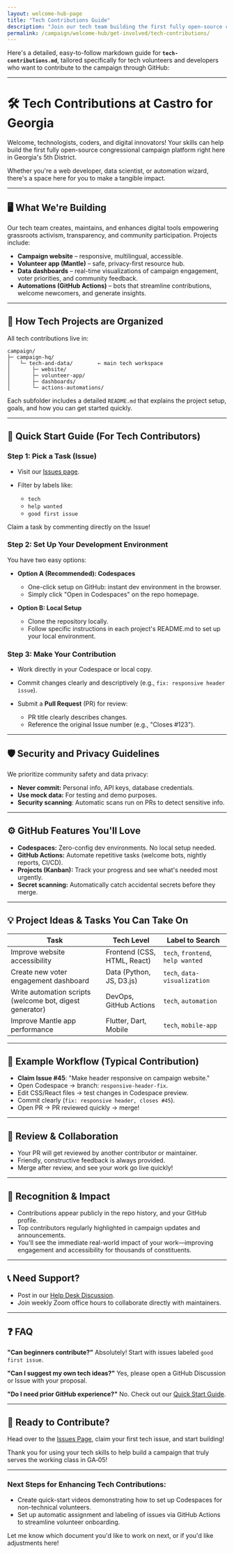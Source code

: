 ```yaml
---
layout: welcome-hub-page
title: "Tech Contributions Guide"
description: "Join our tech team building the first fully open-source congressional campaign platform. Contribute to websites, apps, dashboards, and automation tools."
permalink: /campaign/welcome-hub/get-involved/tech-contributions/
---
```


Here's a detailed, easy-to-follow markdown guide for **`tech-contributions.md`**, tailored specifically for tech volunteers and developers who want to contribute to the campaign through GitHub:

---

# 🛠️ Tech Contributions at Castro for Georgia

Welcome, technologists, coders, and digital innovators! Your skills can help build the first fully open-source congressional campaign platform right here in Georgia's 5th District.

Whether you're a web developer, data scientist, or automation wizard, there's a space here for you to make a tangible impact.

---

## 🖥️ What We're Building

Our tech team creates, maintains, and enhances digital tools empowering grassroots activism, transparency, and community participation. Projects include:

* **Campaign website** – responsive, multilingual, accessible.
* **Volunteer app (Mantle)** – safe, privacy-first resource hub.
* **Data dashboards** – real-time visualizations of campaign engagement, voter priorities, and community feedback.
* **Automations (GitHub Actions)** – bots that streamline contributions, welcome newcomers, and generate insights.

---

## 📂 How Tech Projects are Organized

All tech contributions live in:

```
campaign/
├─ campaign-hq/
│   └─ tech-and-data/        ← main tech workspace
│       ├─ website/
│       ├─ volunteer-app/
│       ├─ dashboards/
│       └─ actions-automations/
```

Each subfolder includes a detailed `README.md` that explains the project setup, goals, and how you can get started quickly.

---

## 🚀 Quick Start Guide (For Tech Contributors)

### Step 1: Pick a Task (Issue)

* Visit our [Issues page](https://github.com/CastroForGeorgia/campaign/issues).
* Filter by labels like:

  * `tech`
  * `help wanted`
  * `good first issue`

Claim a task by commenting directly on the Issue!

### Step 2: Set Up Your Development Environment

You have two easy options:

* **Option A (Recommended): Codespaces**

  * One-click setup on GitHub: instant dev environment in the browser.
  * Simply click "Open in Codespaces" on the repo homepage.

* **Option B: Local Setup**

  * Clone the repository locally.
  * Follow specific instructions in each project's README.md to set up your local environment.

### Step 3: Make Your Contribution

* Work directly in your Codespace or local copy.
* Commit changes clearly and descriptively (e.g., `fix: responsive header issue`).
* Submit a **Pull Request** (PR) for review:

  * PR title clearly describes changes.
  * Reference the original Issue number (e.g., "Closes #123").

---

## 🛡️ Security and Privacy Guidelines

We prioritize community safety and data privacy:

* **Never commit:** Personal info, API keys, database credentials.
* **Use mock data:** For testing and demo purposes.
* **Security scanning**: Automatic scans run on PRs to detect sensitive info.

---

## ⚙️ GitHub Features You'll Love

* **Codespaces:** Zero-config dev environments. No local setup needed.
* **GitHub Actions:** Automate repetitive tasks (welcome bots, nightly reports, CI/CD).
* **Projects (Kanban):** Track your progress and see what's needed most urgently.
* **Secret scanning:** Automatically catch accidental secrets before they merge.

---

## 💡 Project Ideas & Tasks You Can Take On

| Task                                                     | Tech Level                  | Label to Search                   |
| -------------------------------------------------------- | --------------------------- | --------------------------------- |
| Improve website accessibility                            | Frontend (CSS, HTML, React) | `tech`, `frontend`, `help wanted` |
| Create new voter engagement dashboard                    | Data (Python, JS, D3.js)    | `tech`, `data-visualization`      |
| Write automation scripts (welcome bot, digest generator) | DevOps, GitHub Actions      | `tech`, `automation`              |
| Improve Mantle app performance                           | Flutter, Dart, Mobile       | `tech`, `mobile-app`              |

---

## 📖 Example Workflow (Typical Contribution)

* **Claim Issue #45**: "Make header responsive on campaign website."
* Open Codespace → branch: `responsive-header-fix`.
* Edit CSS/React files → test changes in Codespace preview.
* Commit clearly (`fix: responsive header, closes #45`).
* Open PR → PR reviewed quickly → merge!

---

## 📝 Review & Collaboration

* Your PR will get reviewed by another contributor or maintainer.
* Friendly, constructive feedback is always provided.
* Merge after review, and see your work go live quickly!

---

## 🌟 Recognition & Impact

* Contributions appear publicly in the repo history, and your GitHub profile.
* Top contributors regularly highlighted in campaign updates and announcements.
* You'll see the immediate real-world impact of your work—improving engagement and accessibility for thousands of constituents.

---

## 📞 Need Support?

* Post in our [Help Desk Discussion](https://github.com/CastroForGeorgia/campaign/discussions/categories/help-desk).
* Join weekly Zoom office hours to collaborate directly with maintainers.

---

## ❓ FAQ

**"Can beginners contribute?"**
Absolutely! Start with issues labeled `good first issue`.

**"Can I suggest my own tech ideas?"**
Yes, please open a GitHub Discussion or Issue with your proposal.

**"Do I need prior GitHub experience?"**
No. Check out our [Quick Start Guide](../get-involved/quick-start-guide.md).

---

## 🚦 Ready to Contribute?

Head over to the [Issues Page](https://github.com/CastroForGeorgia/campaign/issues), claim your first tech issue, and start building!

Thank you for using your tech skills to help build a campaign that truly serves the working class in GA‑05!

---

### Next Steps for Enhancing Tech Contributions:

* Create quick-start videos demonstrating how to set up Codespaces for non-technical volunteers.
* Set up automatic assignment and labeling of issues via GitHub Actions to streamline volunteer onboarding.

Let me know which document you'd like to work on next, or if you'd like adjustments here!
